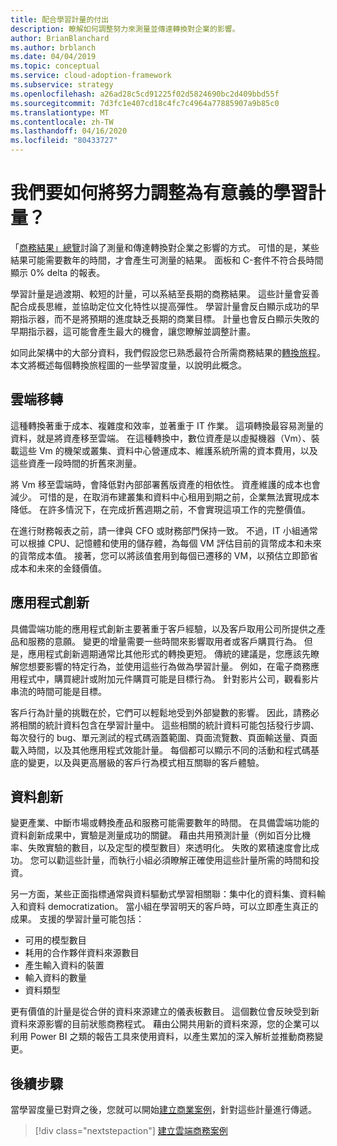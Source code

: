 ```yaml
---
title: 配合學習計量的付出
description: 瞭解如何調整努力來測量並傳達轉換對企業的影響。
author: BrianBlanchard
ms.author: brblanch
ms.date: 04/04/2019
ms.topic: conceptual
ms.service: cloud-adoption-framework
ms.subservice: strategy
ms.openlocfilehash: a26ad28c5cd91225f02d5824690bc2d409bbd55f
ms.sourcegitcommit: 7d3fc1e407cd18c4fc7c4964a77885907a9b85c0
ms.translationtype: MT
ms.contentlocale: zh-TW
ms.lasthandoff: 04/16/2020
ms.locfileid: "80433727"
---
```

<!-- markdownlint-disable MD026 -->

# <a name="how-can-we-align-efforts-to-meaningful-learning-metrics"></a>我們要如何將努力調整為有意義的學習計量？

「[商務結果」總覽](./business-outcomes/index.md)討論了測量和傳達轉換對企業之影響的方式。 可惜的是，某些結果可能需要數年的時間，才會產生可測量的結果。 面板和 C-套件不符合長時間顯示 0% delta 的報表。

學習計量是過渡期、較短的計量，可以系結至長期的商務結果。 這些計量會妥善配合成長思維，並協助定位文化特性以提高彈性。 學習計量會反白顯示成功的早期指示器，而不是將預期的進度缺乏長期的商業目標。 計量也會反白顯示失敗的早期指示器，這可能會產生最大的機會，讓您瞭解並調整計畫。

如同此架構中的大部分資料，我們假設您已熟悉最符合所需商務結果的[轉換旅程](../govern/guides/index.md)。 本文將概述每個轉換旅程圖的一些學習度量，以說明此概念。

## <a name="cloud-migration"></a>雲端移轉

這種轉換著重于成本、複雜度和效率，並著重于 IT 作業。 這項轉換最容易測量的資料，就是將資產移至雲端。 在這種轉換中，數位資產是以虛擬機器（Vm）、裝載這些 Vm 的機架或叢集、資料中心營運成本、維護系統所需的資本費用，以及這些資產一段時間的折舊來測量。

將 Vm 移至雲端時，會降低對內部部署舊版資產的相依性。 資產維護的成本也會減少。 可惜的是，在取消布建叢集和資料中心租用到期之前，企業無法實現成本降低。 在許多情況下，在完成折舊週期之前，不會實現這項工作的完整價值。

在進行財務報表之前，請一律與 CFO 或財務部門保持一致。 不過，IT 小組通常可以根據 CPU、記憶體和使用的儲存體，為每個 VM 評估目前的貨幣成本和未來的貨幣成本值。 接著，您可以將該值套用到每個已遷移的 VM，以預估立即節省成本和未來的金錢價值。

## <a name="application-innovation"></a>應用程式創新

具備雲端功能的應用程式創新主要著重于客戶經驗，以及客戶取用公司所提供之產品和服務的意願。 變更的增量需要一些時間來影響取用者或客戶購買行為。 但是，應用程式創新週期通常比其他形式的轉換更短。 傳統的建議是，您應該先瞭解您想要影響的特定行為，並使用這些行為做為學習計量。 例如，在電子商務應用程式中，購買總計或附加元件購買可能是目標行為。 針對影片公司，觀看影片串流的時間可能是目標。

客戶行為計量的挑戰在於，它們可以輕鬆地受到外部變數的影響。 因此，請務必將相關的統計資料包含在學習計量中。 這些相關的統計資料可能包括發行步調、每次發行的 bug、單元測試的程式碼涵蓋範圍、頁面流覽數、頁面輸送量、頁面載入時間，以及其他應用程式效能計量。 每個都可以顯示不同的活動和程式碼基底的變更，以及與更高層級的客戶行為模式相互關聯的客戶體驗。

## <a name="data-innovation"></a>資料創新

變更產業、中斷市場或轉換產品和服務可能需要數年的時間。 在具備雲端功能的資料創新成果中，實驗是測量成功的關鍵。 藉由共用預測計量（例如百分比機率、失敗實驗的數目，以及定型的模型數目）來透明化。 失敗的累積速度會比成功。 您可以勸這些計量，而執行小組必須瞭解正確使用這些計量所需的時間和投資。

另一方面，某些正面指標通常與資料驅動式學習相關聯：集中化的資料集、資料輸入和資料 democratization。 當小組在學習明天的客戶時，可以立即產生真正的成果。 支援的學習計量可能包括：

- 可用的模型數目
- 耗用的合作夥伴資料來源數目
- 產生輸入資料的裝置
- 輸入資料的數量
- 資料類型

更有價值的計量是從合併的資料來源建立的儀表板數目。 這個數位會反映受到新資料來源影響的目前狀態商務程式。 藉由公開共用新的資料來源，您的企業可以利用 Power BI 之類的報告工具來使用資料，以產生累加的深入解析並推動商務變更。

## <a name="next-steps"></a>後續步驟

當學習度量已對齊之後，您就可以開始[建立商業案例](.\cloud-migration-business-case.md)，針對這些計量進行傳遞。

> [!div class="nextstepaction"]
> [建立雲端商務案例](.\cloud-migration-business-case.md)
